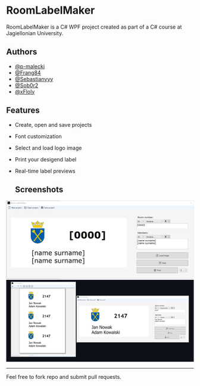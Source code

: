# RoomLabelMaker

RoomLabelMaker is a C# WPF project created as part of a C# course at Jagiellonian University.

## Authors

- [@p-malecki](https://github.com/p-malecki)
- [@Frang84](https://github.com/Frang84)
- [@Sebastianyyy](https://github.com/Sebastianyyy)
- [@Sob0r2](https://github.com/Sob0r2)
- [@xFloly](https://github.com/xFloly)

## Features

- Create, open and save projects
- Font customization
- Select and load logo image 
- Print your desigend label
- Real-time label previews
  
  ## Screenshots

![App Screenshot 1](https://raw.githubusercontent.com/p-malecki/RoomLabelMaker/main/screenshots/ss_Room_Label_Maker1.jpg)
![App Screenshot 2](https://raw.githubusercontent.com/p-malecki/RoomLabelMaker/main/screenshots/ss_Room_Label_Maker2.jpg)

___

Feel free to fork repo and submit pull requests.
